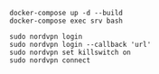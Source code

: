 

```console
docker-compose up -d --build
docker-compose exec srv bash
```

```console
sudo nordvpn login
sudo nordvpn login --callback 'url'
sudo nordvpn set killswitch on
sudo nordvpn connect
```
